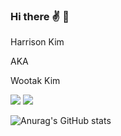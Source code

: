 ### Hi there ✌ 🫤
Harrison Kim 

AKA  

Wootak Kim  

<a href="https://instagram.com/harrisommm?igshid=YmMyMTA2M2Y=" target="_blank"><img src="https://img.shields.io/badge/@harrisommm-8a3ab9?style=flat&logo=appveyor&logo=#E4405F&logoColor=8a3ab9"/></a>
<a href="버튼을 눌렀을 때 이동할 링크" target="_blank"><img src="https://img.shields.io/badge/Wootak95@gmail.com-c71610?style=뱃지모양&logo=#EA4335&logoColor=c71610"/></a>  

![Anurag's GitHub stats](https://github-readme-stats.vercel.app/api?username=Harrisommm&show_icons=true&theme=radical)
<!--
**Harrisommm/Harrisommm** is a ✨ _special_ ✨ repository because its `README.md` (this file) appears on your GitHub profile.

Here are some ideas to get you started:

- 🔭 I’m currently working on ...
- 🌱 I’m currently learning ...
- 👯 I’m looking to collaborate on ...
- 🤔 I’m looking for help with ...
- 💬 Ask me about ...
- 📫 How to reach me: ...
- 😄 Pronouns: ...
- ⚡ Fun fact: ...
-->

